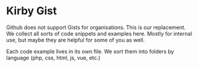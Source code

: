 # Kirby Gist

Github does not support Gists for organisations. This is our replacement. We collect all sorts of code snippets and examples here. Mostly for internal use, but maybe they are helpful for some of you as well. 

Each code example lives in its own file. We sort them into folders by language (php, css, html, js, vue, etc.)


